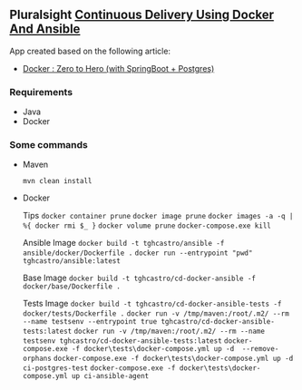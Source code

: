 ## Pluralsight [Continuous Delivery Using Docker And Ansible](https://app.pluralsight.com/library/courses/docker-ansible-continuous-delivery)

App created based on the following article:

* [Docker : Zero to Hero (with SpringBoot + Postgres)](https://medium.com/@isurunuwanthilaka/docker-zero-to-hero-with-springboot-postgres-e0b8c3a4dccb)

### Requirements

- Java
- Docker

### Some commands

* Maven

    `mvn clean install`

* Docker
    
    Tips
    `docker container prune`
    `docker image prune`
    `docker images -a -q | %{ docker rmi $_ }`
    `docker volume prune`
    `docker-compose.exe kill`
    
    Ansible Image
    `docker build -t tghcastro/ansible -f ansible/docker/Dockerfile .`
    `docker run --entrypoint "pwd" tghcastro/ansible:latest`
    
    Base Image
    `docker build -t tghcastro/cd-docker-ansible -f docker/base/Dockerfile .`
    
    Tests Image
    `docker build -t tghcastro/cd-docker-ansible-tests -f docker/tests/Dockerfile .`
    `docker run -v /tmp/maven:/root/.m2/ --rm --name testsenv --entrypoint true tghcastro/cd-docker-ansible-tests:latest`
    `docker run -v /tmp/maven:/root/.m2/ --rm --name testsenv tghcastro/cd-docker-ansible-tests:latest`
    `docker-compose.exe -f docker\tests\docker-compose.yml up -d  --remove-orphans`
    `docker-compose.exe -f docker\tests\docker-compose.yml up -d ci-postgres-test`
    `docker-compose.exe -f docker\tests\docker-compose.yml up ci-ansible-agent`
    



